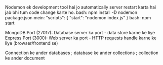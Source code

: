 Nodemon ek development tool hai jo automatically server restart karta hai jab bhi tum code change karte ho.
bash: npm install -D nodemon
package.json mein: "scripts": { "start": "nodemon index.js" }
bash: npm start

MongoDB Port (27017): Database server ka port - data store karne ke liye
Express Port (3000): Web server ka port - HTTP requests handle karne ke liye (browser/frontend se)

Connection ke ander databases ; database ke ander collections ; collection ke ander document